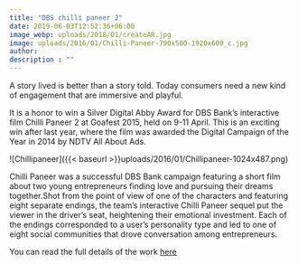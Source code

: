 ```yaml
---
title: "DBS chilli paneer 2"
date: 2019-06-03T12:52:36+06:00
image_webp: uploads/2018/01/createAR.jpg
image: uploads/2016/01/Chilli-Paneer-790x500-1920x600_c.jpg
author: 
description : ""
---
```


A story lived is better than a story told. Today consumers need a new kind of engagement that are immersive and playful.

It is a honor to win a Silver Digital Abby Award for DBS Bank’s interactive film Chilli Paneer 2 at Goafest 2015, held on 9-11 April. This is an exciting win after last year, where the film was awarded the Digital Campaign of the Year in 2014 by NDTV All About Ads.

![Chillipaneer]({{< baseurl >}}uploads/2016/01/Chillipaneer-1024x487.png)

Chilli Paneer was a successful DBS Bank campaign featuring a short film about two young entrepreneurs finding love and pursuing their dreams together.Shot from the point of view of one of the characters and featuring eight separate endings, the team’s interactive Chilli Paneer sequel put the viewer in the driver’s seat, heightening their emotional investment. Each of the endings corresponded to a user’s personality type and led to one of eight social communities that drove conversation among entrepreneurs.

 You can read the full details of the work [here](http://www.sapientnitroapac.com/2015/04/29/dbs-chilli-paneer-2-award-winning-interactive-film/)
